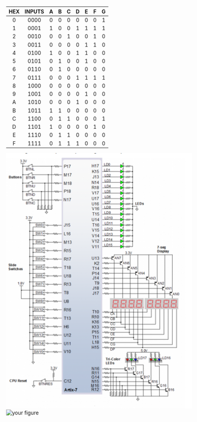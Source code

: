 | **HEX** | **INPUTS** |**A** | **B** | **C** | **D** |**E** | **F** | **G** |
| :-: | :-: | :-: | :-: | :-: | :-: | :-: | :-: | :-: |
| 0 | 0000 | 0 | 0 | 0 | 0 | 0 | 0 | 1 | 
| 1 | 0001 | 1 | 0 | 0 | 1 | 1 | 1 | 1 |
| 2 | 0010 | 0 | 0 | 1 | 0 | 0 | 1 | 0 |
| 3 | 0011 | 0 | 0 | 0 | 0 | 1 | 1 | 0 |
| 4 | 0100 | 1 | 0 | 0 | 1 | 1 | 0 | 0 |
| 5 | 0101 | 0 | 1 | 0 | 0 | 1 | 0 | 0 |
| 6 | 0110 | 0 | 1 | 0 | 0 | 0 | 0 | 0 | 
| 7 | 0111 | 0 | 0 | 0 | 1 | 1 | 1 | 1 | 
| 8 | 1000 | 0 | 0 | 0 | 0 | 0 | 0 | 0 |
| 9 | 1001 | 0 | 0 | 0 | 0 | 1 | 0 | 0 | 
| A | 1010 | 0 | 0 | 0 | 1 | 0 | 0 | 0 | 
| B | 1011 | 1 | 1 | 0 | 0 | 0 | 0 | 0 | 
| C | 1100 | 0 | 1 | 1 | 0 | 0 | 0 | 1 | 
| D | 1101 | 1 | 0 | 0 | 0 | 0 | 1 | 0 | 
| E | 1110 | 0 | 1 | 1 | 0 | 0 | 0 | 0 | 
| F | 1111 | 0 | 1 | 1 | 1 | 0 | 0 | 0 | 


 ![your figure](images/7.segment.png)
 ![your figure](images3/7.segment1.png)
